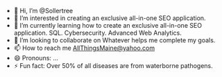 - 👋 Hi, I’m @Sollertree
- 👀 I’m interested in creating an exclusive all-in-one SEO application.
- 🌱 I’m currently learning how to create an exclusive all-in-one SEO application. SQL. Cybersecurity. Advanced Web Analytics.
- 💞️ I’m looking to collaborate on Whatever helps me complete my goals.
- 📫 How to reach me AllThingsMaine@yahoo.com
- 😄 Pronouns: ...
- ⚡ Fun fact: Over 50% of all diseases are from waterborne pathogens.

<!---
Sollertree/Sollertree is a ✨ special ✨ repository because its `README.md` (this file) appears on your GitHub profile.
You can click the Preview link to take a look at your changes.
--->
